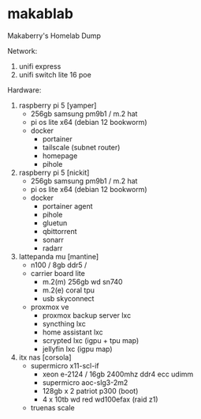# makablab
Makaberry's Homelab Dump

Network:
  1. unifi express
  2. unifi switch lite 16 poe

Hardware:
  1. raspberry pi 5 [yamper]
     - 256gb samsung pm9b1 / m.2 hat
     - pi os lite x64 (debian 12 bookworm)
     - docker
         - portainer
         - tailscale (subnet router)
         - homepage
         - pihole
  2. raspberry pi 5 [nickit]
      - 256gb samsung pm9b1 / m.2 hat
      - pi os lite x64 (debian 12 bookworm)
      - docker
          - portainer agent
          - pihole
          - gluetun
          - qbittorrent
          - sonarr
          - radarr
  3. lattepanda mu [mantine]
       - n100 / 8gb ddr5 /
       - carrier board lite
           - m.2(m) 256gb wd sn740
           - m.2(e) coral tpu
           - usb skyconnect
       - proxmox ve
           - proxmox backup server lxc
           - syncthing lxc
           - home assistant lxc
           - scrypted lxc (igpu + tpu map)
           - jellyfin lxc (igpu map)
  4. itx nas [corsola]
       - supermicro x11-scl-if
           - xeon e-2124 / 16gb 2400mhz ddr4 ecc udimm
           - supermicro aoc-slg3-2m2
           - 128gb x 2 patriot p300 (boot)
           - 4 x 10tb wd red wd100efax (raid z1)
       - truenas scale
